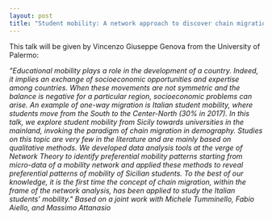 ```yaml
---
layout: post
title: "Student mobility: A network approach to discover chain migration patterns in higher education"
---
```


This talk will be given by Vincenzo Giuseppe Genova from the University of Palermo:

<em>
"Educational mobility plays a role in the development of a country. Indeed, it implies an exchange of socioeconomic opportunities and expertise among countries. When these movements are not symmetric and the balance is negative for a particular region, socioeconomic problems can arise. An example of one-way migration is Italian student mobility, where students move from the South to the Center-North (30% in 2017). In this talk, we explore student mobility from Sicily towards universities in the mainland, invoking the paradigm of chain migration in demography. Studies on this topic are very few in the literature and are mainly based on qualitative methods. We developed data analysis tools at the verge of Network Theory to identify preferential mobility patterns starting from micro-data of a mobility network and applied these methods to reveal preferential patterns of mobility of Sicilian students. To the best of our knowledge, it is the first time the concept of chain migration, within the frame of the network analysis, has been applied to study the Italian students’ mobility."
</em>

<em>
Based on a joint work with Michele Tumminello, Fabio Aiello, and Massimo Attanasio
</em>
